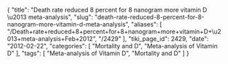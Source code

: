 {
    "title": "Death rate reduced 8 percent for 8 nanogram more vitamin D \u2013 meta-analysis",
    "slug": "death-rate-reduced-8-percent-for-8-nanogram-more-vitamin-d-meta-analysis",
    "aliases": [
        "/Death+rate+reduced+8+percent+for+8+nanogram+more+vitamin+D+\u2013+meta-analysis+Feb+2012",
        "/2429"
    ],
    "tiki_page_id": 2429,
    "date": "2012-02-22",
    "categories": [
        "Mortality and D",
        "Meta-analysis of Vitamin D"
    ],
    "tags": [
        "Meta-analysis of Vitamin D",
        "Mortality and D"
    ]
}